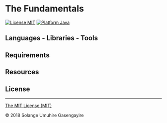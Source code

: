 # The Fundamentals

[![License MIT](https://img.shields.io/badge/license-MIT%20License-green.svg)](https://github.com/SolangeUG/fundamentals/blob/master/LICENSE)
[![Platform Java](https://img.shields.io/badge/platform-Java-blue.svg)](https://docs.oracle.com/en/java/)
## Languages - Libraries - Tools

## Requirements

## Resources

## License

----

[The MIT License (MIT)](https://opensource.org/licenses/MIT)

© 2018 Solange Umuhire Gasengayire
